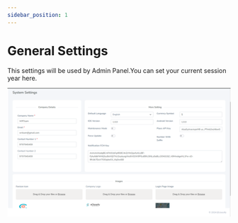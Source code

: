 ```yaml
---
sidebar_position: 1
---
```


# General Settings

This settings will be used by Admin Panel.You can set your current session year here.

![General Settings](/images/admin/9.png)

